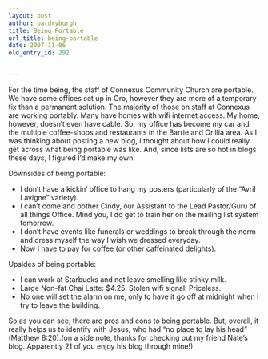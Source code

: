 ```yaml
---
layout: post
author: patdryburgh
title: Being Portable
url_title: being-portable
date: 2007-11-06
old_entry_id: 292


---
```


For the time being, the staff of Connexus Community Church are portable. We have some offices set up in Oro, however they are more of a temporary fix than a permanent solution. The majority of those on staff at Connexus are working portably. Many have homes with wifi internet access. My home, however, doesn’t even have cable. So, my office has become my car and the multiple coffee-shops and restaurants in the Barrie and Orillia area. As I was thinking about posting a new blog, I thought about how I could really get across what being portable was like. And, since lists are so hot in blogs these days, I figured I’d make my own!

Downsides of being portable: 	

- I don’t have a kickin’ office to hang my posters (particularly of the “Avril Lavigne” variety).
- I can’t come and bother Cindy, our Assistant to the Lead Pastor/Guru of all things Office. Mind you, I do get to train her on the mailing list system tomorrow.
- I don’t have events like funerals or weddings to break through the norm and dress myself the way I wish we dressed everyday.
- Now I have to pay for coffee (or other caffeinated delights).

Upsides of being portable:

- I can work at Starbucks and not leave smelling like stinky milk.
- Large Non-fat Chai Latte: $4.25. Stolen wifi signal: Priceless.
- No one will set the alarm on me, only to have it go off at midnight when I try to leave the building.

So as you can see, there are pros and cons to being portable. But, overall, it really helps us to identify with Jesus, who had “no place to lay his head” (Matthew 8:20).(on a side note, thanks for checking out my friend Nate’s blog. Apparently 21 of you enjoy his blog through mine!)